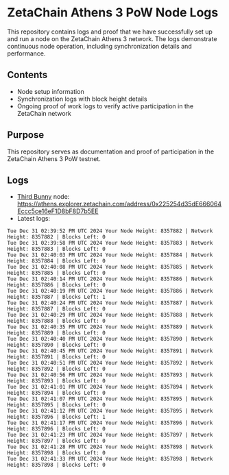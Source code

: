 # ZetaChain Athens 3 PoW Node Logs
This repository contains logs and proof that we have successfully set up and run a node on the ZetaChain Athens 3 network. The logs demonstrate continuous node operation, including synchronization details and performance.

## Contents
- Node setup information
- Synchronization logs with block height details
- Ongoing proof of work logs to verify active participation in the ZetaChain network

## Purpose
This repository serves as documentation and proof of participation in the ZetaChain Athens 3 PoW testnet.

## Logs

- [Third Bunny](https://thirdbunny.xyz/) node: https://athens.explorer.zetachain.com/address/0x225254d35dE666064Eccc5ce16eF1D8bF8D7b5EE
- Latest logs:
```
Tue Dec 31 02:39:52 PM UTC 2024 Your Node Height: 8357882 | Network Height: 8357882 | Blocks Left: 0
Tue Dec 31 02:39:58 PM UTC 2024 Your Node Height: 8357883 | Network Height: 8357883 | Blocks Left: 0
Tue Dec 31 02:40:03 PM UTC 2024 Your Node Height: 8357884 | Network Height: 8357884 | Blocks Left: 0
Tue Dec 31 02:40:08 PM UTC 2024 Your Node Height: 8357885 | Network Height: 8357885 | Blocks Left: 0
Tue Dec 31 02:40:14 PM UTC 2024 Your Node Height: 8357886 | Network Height: 8357886 | Blocks Left: 0
Tue Dec 31 02:40:19 PM UTC 2024 Your Node Height: 8357886 | Network Height: 8357887 | Blocks Left: 1
Tue Dec 31 02:40:24 PM UTC 2024 Your Node Height: 8357887 | Network Height: 8357887 | Blocks Left: 0
Tue Dec 31 02:40:29 PM UTC 2024 Your Node Height: 8357888 | Network Height: 8357888 | Blocks Left: 0
Tue Dec 31 02:40:35 PM UTC 2024 Your Node Height: 8357889 | Network Height: 8357889 | Blocks Left: 0
Tue Dec 31 02:40:40 PM UTC 2024 Your Node Height: 8357890 | Network Height: 8357890 | Blocks Left: 0
Tue Dec 31 02:40:45 PM UTC 2024 Your Node Height: 8357891 | Network Height: 8357891 | Blocks Left: 0
Tue Dec 31 02:40:51 PM UTC 2024 Your Node Height: 8357892 | Network Height: 8357892 | Blocks Left: 0
Tue Dec 31 02:40:56 PM UTC 2024 Your Node Height: 8357893 | Network Height: 8357893 | Blocks Left: 0
Tue Dec 31 02:41:01 PM UTC 2024 Your Node Height: 8357894 | Network Height: 8357894 | Blocks Left: 0
Tue Dec 31 02:41:07 PM UTC 2024 Your Node Height: 8357895 | Network Height: 8357895 | Blocks Left: 0
Tue Dec 31 02:41:12 PM UTC 2024 Your Node Height: 8357895 | Network Height: 8357896 | Blocks Left: 1
Tue Dec 31 02:41:17 PM UTC 2024 Your Node Height: 8357896 | Network Height: 8357896 | Blocks Left: 0
Tue Dec 31 02:41:23 PM UTC 2024 Your Node Height: 8357897 | Network Height: 8357897 | Blocks Left: 0
Tue Dec 31 02:41:28 PM UTC 2024 Your Node Height: 8357898 | Network Height: 8357898 | Blocks Left: 0
Tue Dec 31 02:41:33 PM UTC 2024 Your Node Height: 8357898 | Network Height: 8357898 | Blocks Left: 0
```

